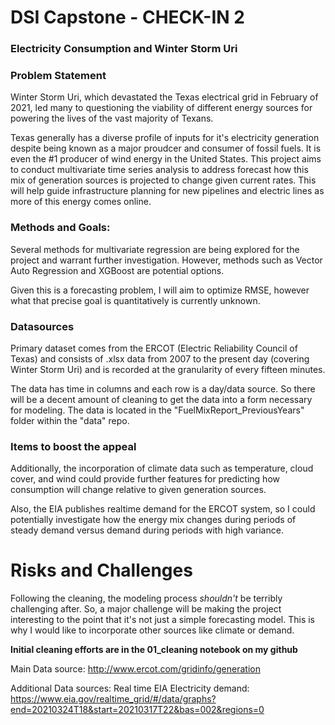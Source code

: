 # DSI Capstone - CHECK-IN 2
### Electricity Consumption and Winter Storm Uri

### Problem Statement
Winter Storm Uri, which devastated the Texas electrical grid in February of 2021, led many to questioning the viability of different energy sources for powering the lives of the vast majority of Texans.

Texas generally has a diverse profile of inputs for it's electricity generation despite being known as a major proudcer and consumer of fossil fuels. It is even the #1 producer of wind energy in the United States. This project aims to conduct multivariate time series analysis to address forecast how this mix of generation sources is projected to change given current rates. This will help guide infrastructure planning for new pipelines and electric lines as more of this energy comes online.


### Methods and Goals:
Several methods for multivariate regression are being explored for the project and warrant further investigation. However, methods such as Vector Auto Regression and XGBoost are potential options.

Given this is a forecasting problem, I will aim to optimize RMSE, however what that precise goal is quantitatively is currently unknown.

### Datasources
Primary dataset comes from the ERCOT (Electric Reliability Council of Texas) and consists of .xlsx data from 2007 to the present day (covering Winter Storm Uri) and is recorded at the granularity of every fifteen minutes.

The data has time in columns and each row is a day/data source. So there will be a decent amount of cleaning to get the data into a form necessary for modeling. The data is located in the "FuelMixReport_PreviousYears" folder within the "data" repo.


### Items to boost the appeal
Additionally, the incorporation of climate data such as temperature, cloud cover, and wind could provide further features for predicting how consumption will change relative to given generation sources.

Also, the EIA publishes realtime demand for the ERCOT system, so I could potentially investigate how the energy mix changes during periods of steady demand versus demand during periods with high variance.

# Risks and Challenges
Following the cleaning, the modeling process _shouldn't_ be terribly challenging after. So, a major challenge will be making the project interesting to the point that it's not just a simple forecasting model. This is why I would like to incorporate other sources like climate or demand.

**Initial cleaning efforts are in the 01_cleaning notebook on my github**


Main Data source:
http://www.ercot.com/gridinfo/generation

Additional Data sources:
Real time EIA Electricity demand:
https://www.eia.gov/realtime_grid/#/data/graphs?end=20210324T18&start=20210317T22&bas=002&regions=0
